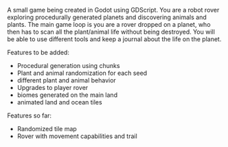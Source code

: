 A small game being created in Godot using GDScript. You are a robot rover exploring procedurally generated planets and discovering animals and plants. 
The main game loop is you are a rover dropped on a planet, who then has to scan all the plant/animal life without being destroyed. You will be able to use different tools and keep a journal about the life on the planet.

Features to be added: 
- Procedural generation using chunks
- Plant and animal randomization for each seed
- different plant and animal behavior
- Upgrades to player rover
- biomes generated on the main land
- animated land and ocean tiles

Features so far:
- Randomized tile map
- Rover with movement capabilities and trail


